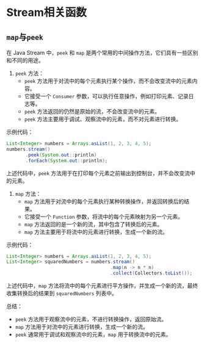 # Stream相关函数

## `map`与`peek`

在 Java Stream 中，`peek` 和 `map` 是两个常用的中间操作方法，它们具有一些区别和不同的用途。

1. `peek` 方法：
   - `peek` 方法用于对流中的每个元素执行某个操作，而不会改变流中的元素内容。
   - 它接受一个 `Consumer` 参数，可以执行任意操作，例如打印元素、记录日志等。
   - `peek` 方法返回的仍然是原始的流，不会改变流中的元素。
   - `peek` 方法主要用于调试、观察流中的元素，而不对元素进行转换。

示例代码：

```java
List<Integer> numbers = Arrays.asList(1, 2, 3, 4, 5);
numbers.stream()
       .peek(System.out::println)
       .forEach(System.out::println);
```

上述代码中，`peek` 方法用于在打印每个元素之前输出到控制台，并不会改变流中的元素。

1. `map` 方法：
   - `map` 方法用于对流中的每个元素执行某种转换操作，并返回转换后的结果。
   - 它接受一个 `Function` 参数，将流中的每个元素映射为另一个元素。
   - `map` 方法返回的是一个新的流，其中包含了转换后的元素。
   - `map` 方法主要用于将流中的元素进行转换，生成一个新的流。

示例代码：

```java
List<Integer> numbers = Arrays.asList(1, 2, 3, 4, 5);
List<Integer> squaredNumbers = numbers.stream()
                                      .map(n -> n * n)
                                      .collect(Collectors.toList());
```

上述代码中，`map` 方法将流中的每个元素进行平方操作，并生成一个新的流，最终收集转换后的结果到 `squaredNumbers` 列表中。

总结：

- `peek` 方法用于观察流中的元素，不进行转换操作，返回原始流。
- `map` 方法用于对流中的元素进行转换，生成一个新的流。
- `peek` 通常用于调试和观察流中的元素，`map` 用于转换流中的元素。
